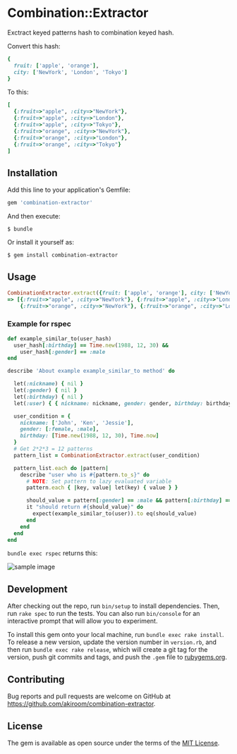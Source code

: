 # Combination::Extractor

Exctract keyed patterns hash to combination keyed hash.

Convert this hash:

```ruby
{
  fruit: ['apple', 'orange'],
  city: ['NewYork', 'London', 'Tokyo']
}
```

To this:
```ruby
[
  {:fruit=>"apple", :city=>"NewYork"},
  {:fruit=>"apple", :city=>"London"},
  {:fruit=>"apple", :city=>"Tokyo"},
  {:fruit=>"orange", :city=>"NewYork"},
  {:fruit=>"orange", :city=>"London"},
  {:fruit=>"orange", :city=>"Tokyo"}
]
```

## Installation

Add this line to your application's Gemfile:

```ruby
gem 'combination-extractor'
```

And then execute:

    $ bundle

Or install it yourself as:

    $ gem install combination-extractor

## Usage

```ruby
CombinationExtractor.extract({fruit: ['apple', 'orange'], city: ['NewYork', 'London', 'Tokyo']})
=> [{:fruit=>"apple", :city=>"NewYork"}, {:fruit=>"apple", :city=>"London"}, {:fruit=>"apple", :city=>"Tokyo"},
    {:fruit=>"orange", :city=>"NewYork"}, {:fruit=>"orange", :city=>"London"}, {:fruit=>"orange", :city=>"Tokyo"}]
```

### Example for rspec

```ruby
def example_similar_to(user_hash)
  user_hash[:birthday] == Time.new(1988, 12, 30) &&
    user_hash[:gender] == :male
end

describe 'About example example_similar_to method' do

  let(:nickname) { nil }
  let(:gender) { nil }
  let(:birthday) { nil }
  let(:user) { { nickname: nickname, gender: gender, birthday: birthday } }

  user_condition = {
    nickname: ['John', 'Ken', 'Jessie'],
    gender: [:female, :male],
    birthday: [Time.new(1988, 12, 30), Time.now]
  }
  # Get 2*2*3 = 12 patterns
  pattern_list = CombinationExtractor.extract(user_condition)

  pattern_list.each do |pattern|
    describe "user who is #{pattern.to_s}" do
      # NOTE: Set pattern to lazy evaluated variable
      pattern.each { |key, value| let(key) { value } }

      should_value = pattern[:gender] == :male && pattern[:birthday] == Time.new(1988, 12, 30)
      it "should return #{should_value}" do
        expect(example_similar_to(user)).to eq(should_value)
      end
    end
  end
end
```

`bundle exec rspec` returns this:

![sample image](https://i.gyazo.com/4e8feedba872b84ed401645f2820c867.png)

## Development

After checking out the repo, run `bin/setup` to install dependencies. Then, run `rake spec` to run the tests. You can also run `bin/console` for an interactive prompt that will allow you to experiment.

To install this gem onto your local machine, run `bundle exec rake install`. To release a new version, update the version number in `version.rb`, and then run `bundle exec rake release`, which will create a git tag for the version, push git commits and tags, and push the `.gem` file to [rubygems.org](https://rubygems.org).

## Contributing

Bug reports and pull requests are welcome on GitHub at https://github.com/akiroom/combination-extractor.


## License

The gem is available as open source under the terms of the [MIT License](http://opensource.org/licenses/MIT).

